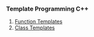 ### Template Programming C++

1. [Function Templates](https://github.com/EricoDeMecha/CppTemplateProgrammingSeries/tree/master/functionTemplates)
2. [Class Templates]()
